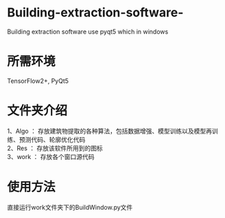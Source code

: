 # Building-extraction-software-
Building extraction software use pyqt5 which in windows

# 所需环境  
TensorFlow2+, PyQt5  
  
# 文件夹介绍  
1、Algo ： 存放建筑物提取的各种算法，包括数据增强、模型训练以及模型再训练、预测代码、轮廓优化代码  
2、Res  ： 存放该软件所用到的图标  
3、work ： 存放各个窗口源代码  

# 使用方法  
直接运行work文件夹下的BuildWindow.py文件